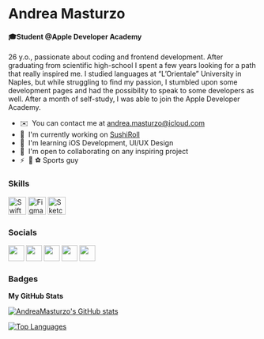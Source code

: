 Andrea Masturzo
================================

#### 🎓Student @Apple Developer Academy

26 y.o., passionate about coding and frontend development. After graduating from scientific high-school I spent a few years looking for a path that really inspired me. I studied languages at “L’Orientale” University in Naples, but while struggling to find my passion, I stumbled upon some development pages and had the possibility to speak to some developers as well. After a month of self-study, I was able to join the Apple Developer Academy.

*   ✉️  You can contact me at [andrea.masturzo@icloud.com](mailto:andrea.masturzo@icloud.com)
*   🚀  I'm currently working on [SushiRoll](http://github.com/AndreaMasturzo/SushiRollOverview)
*   🧠  I'm learning iOS Development, UI/UX Design
*   🤝  I'm open to collaborating on any inspiring project
*   ⚡  🏀 ⚽️ Sports guy
### Skills<p align="left">
<a href="https://developer.apple.com/swift/" target="_blank" rel="noreferrer"><img src="https://raw.githubusercontent.com/danielcranney/readme-generator/main/public/icons/skills/swift-colored.svg" width="36" height="36" alt="Swift" /></a>
<a href="https://www.figma.com/" target="_blank" rel="noreferrer"><img src="https://raw.githubusercontent.com/danielcranney/readme-generator/main/public/icons/skills/figma-colored.svg" width="36" height="36" alt="Figma" /></a>
<a href="https://www.sketch.com/" target="_blank" rel="noreferrer"><img src="https://raw.githubusercontent.com/danielcranney/readme-generator/main/public/icons/skills/sketch-colored.svg" width="36" height="36" alt="Sketch" /></a></p>
                    
### Socials<p align="left">
<a href="https://discord.com/users/AndreaMasturzo#8827" target="_blank" rel="noreferrer"><img src="https://raw.githubusercontent.com/danielcranney/readme-generator/main/public/icons/socials/discord.svg" width="32" height="32" /></a>
<a href="https://www.github.com/AndreaMasturzo" target="_blank" rel="noreferrer"><img src="https://raw.githubusercontent.com/danielcranney/readme-generator/main/public/icons/socials/github.svg" width="32" height="32" /></a>
<a href="https://www.linkedin.com/in/AndreaMasturzo" target="_blank" rel="noreferrer"><img src="https://raw.githubusercontent.com/danielcranney/readme-generator/main/public/icons/socials/linkedin.svg" width="32" height="32" /></a>
<a href="http://www.medium.com/@andrea.masturzo" target="_blank" rel="noreferrer"><img src="https://raw.githubusercontent.com/danielcranney/readme-generator/main/public/icons/socials/medium.svg" width="32" height="32" /></a>
<a href="https://www.twitter.com/AndreaMasturzo" target="_blank" rel="noreferrer"><img src="https://raw.githubusercontent.com/danielcranney/readme-generator/main/public/icons/socials/twitter.svg" width="32" height="32" /></a></p>
### Badges

<b>My GitHub Stats</b>

<a href="http://www.github.com/AndreaMasturzo"><img src="https://github-readme-stats.vercel.app/api?username=AndreaMasturzo&show_icons=true&hide=&count_private=true&title_color=0891b2&text_color=00000&icon_color=0891b2&bg_color=ffffff&hide_border=true&show_icons=true" alt="AndreaMasturzo's GitHub stats" /></a>

<a href="https://github.com/AndreaMasturzo" align="left">
 
<img src="https://github-readme-stats.vercel.app/api/top-langs/?username=AndreaMasturzo&langs_count=10&title_color=0891b2&text_color=00000&icon_color=0891b2&bg_color=ffffff&hide_border=true&locale=en&custom_title=Top%20%Languages" alt="Top Languages" /></a>
